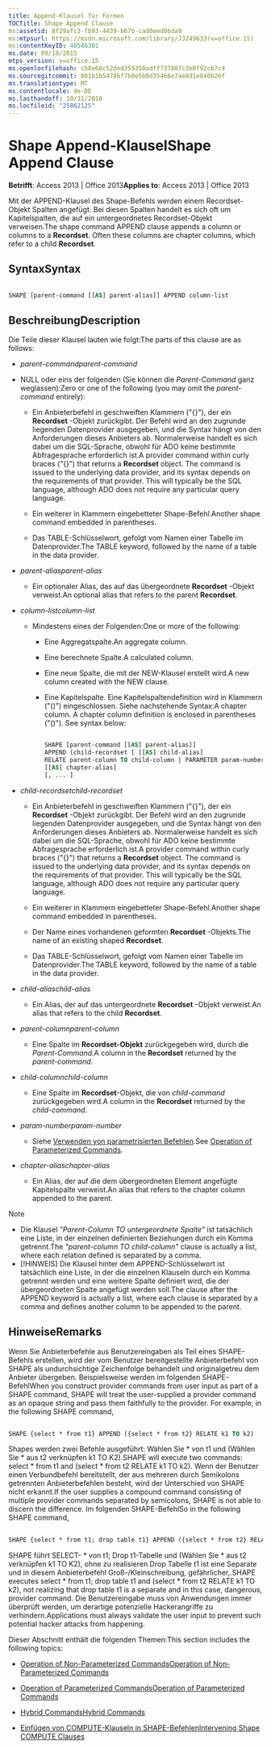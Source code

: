 ```yaml
---
title: Append-Klausel für Formen
TOCTitle: Shape Append Clause
ms:assetid: 8f29afc3-fb93-4439-b67b-cad0eed0bda9
ms:mtpsurl: https://msdn.microsoft.com/library/JJ249633(v=office.15)
ms:contentKeyID: 48546301
ms.date: 09/18/2015
mtps_version: v=office.15
ms.openlocfilehash: cb8e60c52ded359350adff737807c3e0f92cb7c4
ms.sourcegitcommit: 801b1b54786f7b0e5b0d35466e7ae8d1e840b26f
ms.translationtype: MT
ms.contentlocale: de-DE
ms.lasthandoff: 10/31/2018
ms.locfileid: "25862125"
---
```

# <a name="shape-append-clause"></a><span data-ttu-id="18e17-102">Shape Append-Klausel</span><span class="sxs-lookup"><span data-stu-id="18e17-102">Shape Append Clause</span></span>


<span data-ttu-id="18e17-103">**Betrifft**: Access 2013 | Office 2013</span><span class="sxs-lookup"><span data-stu-id="18e17-103">**Applies to**: Access 2013 | Office 2013</span></span>

<span data-ttu-id="18e17-p101">Mit der APPEND-Klausel des Shape-Befehls werden einem Recordset-Objekt Spalten angefügt. Bei diesen Spalten handelt es sich oft um Kapitelspalten, die auf ein untergeordnetes Recordset-Objekt verweisen.</span><span class="sxs-lookup"><span data-stu-id="18e17-p101">The shape command APPEND clause appends a column or columns to a **Recordset**. Often these columns are chapter columns, which refer to a child **Recordset**.</span></span>

## <a name="syntax"></a><span data-ttu-id="18e17-106">Syntax</span><span class="sxs-lookup"><span data-stu-id="18e17-106">Syntax</span></span>

```vb 
 
SHAPE [parent-command [[AS] parent-alias]] APPEND column-list
```

## <a name="description"></a><span data-ttu-id="18e17-107">Beschreibung</span><span class="sxs-lookup"><span data-stu-id="18e17-107">Description</span></span>

<span data-ttu-id="18e17-108">Die Teile dieser Klausel lauten wie folgt:</span><span class="sxs-lookup"><span data-stu-id="18e17-108">The parts of this clause are as follows:</span></span>

- <span data-ttu-id="18e17-109">*parent-command*</span><span class="sxs-lookup"><span data-stu-id="18e17-109">*parent-command*</span></span>

- <span data-ttu-id="18e17-110">NULL oder eins der folgenden (Sie können die *Parent-Command* ganz weglassen):</span><span class="sxs-lookup"><span data-stu-id="18e17-110">Zero or one of the following (you may omit the *parent-command* entirely):</span></span>
    
  - <span data-ttu-id="18e17-p102">Ein Anbieterbefehl in geschweiften Klammern ("{}"), der ein **Recordset** -Objekt zurückgibt. Der Befehl wird an den zugrunde liegenden Datenprovider ausgegeben, und die Syntax hängt von den Anforderungen dieses Anbieters ab. Normalerweise handelt es sich dabei um die SQL-Sprache, obwohl für ADO keine bestimmte Abfragesprache erforderlich ist.</span><span class="sxs-lookup"><span data-stu-id="18e17-p102">A provider command within curly braces ("{}") that returns a **Recordset** object. The command is issued to the underlying data provider, and its syntax depends on the requirements of that provider. This will typically be the SQL language, although ADO does not require any particular query language.</span></span>
    
  - <span data-ttu-id="18e17-114">Ein weiterer in Klammern eingebetteter Shape-Befehl.</span><span class="sxs-lookup"><span data-stu-id="18e17-114">Another shape command embedded in parentheses.</span></span>
    
  - <span data-ttu-id="18e17-115">Das TABLE-Schlüsselwort, gefolgt vom Namen einer Tabelle im Datenprovider.</span><span class="sxs-lookup"><span data-stu-id="18e17-115">The TABLE keyword, followed by the name of a table in the data provider.</span></span>

- <span data-ttu-id="18e17-116">*parent-alias*</span><span class="sxs-lookup"><span data-stu-id="18e17-116">*parent-alias*</span></span>

  - <span data-ttu-id="18e17-117">Ein optionaler Alias, das auf das übergeordnete **Recordset** -Objekt verweist.</span><span class="sxs-lookup"><span data-stu-id="18e17-117">An optional alias that refers to the parent **Recordset**.</span></span>

- <span data-ttu-id="18e17-118">*column-list*</span><span class="sxs-lookup"><span data-stu-id="18e17-118">*column-list*</span></span>

  - <span data-ttu-id="18e17-119">Mindestens eines der Folgenden:</span><span class="sxs-lookup"><span data-stu-id="18e17-119">One or more of the following:</span></span>
    
    - <span data-ttu-id="18e17-120">Eine Aggregatspalte.</span><span class="sxs-lookup"><span data-stu-id="18e17-120">An aggregate column.</span></span>
    
    - <span data-ttu-id="18e17-121">Eine berechnete Spalte.</span><span class="sxs-lookup"><span data-stu-id="18e17-121">A calculated column.</span></span>
    
    - <span data-ttu-id="18e17-122">Eine neue Spalte, die mit der NEW-Klausel erstellt wird.</span><span class="sxs-lookup"><span data-stu-id="18e17-122">A new column created with the NEW clause.</span></span>
    
    - <span data-ttu-id="18e17-p103">Eine Kapitelspalte. Eine Kapitelspaltendefinition wird in Klammern ("()") eingeschlossen. Siehe nachstehende Syntax:</span><span class="sxs-lookup"><span data-stu-id="18e17-p103">A chapter column. A chapter column definition is enclosed in parentheses ("()"). See syntax below:</span></span>


        ```vb 
        
        SHAPE [parent-command [[AS] parent-alias]] 
        APPEND (child-recordset [ [[AS] child-alias] 
        RELATE parent-column TO child-column | PARAMETER param-number, ... ]) 
        [[AS] chapter-alias] 
        [, ... ] 
        ```

- <span data-ttu-id="18e17-126">*child-recordset*</span><span class="sxs-lookup"><span data-stu-id="18e17-126">*child-recordset*</span></span>

  - <span data-ttu-id="18e17-p104">Ein Anbieterbefehl in geschweiften Klammern ("{}"), der ein **Recordset** -Objekt zurückgibt. Der Befehl wird an den zugrunde liegenden Datenprovider ausgegeben, und die Syntax hängt von den Anforderungen dieses Anbieters ab. Normalerweise handelt es sich dabei um die SQL-Sprache, obwohl für ADO keine bestimmte Abfragesprache erforderlich ist.</span><span class="sxs-lookup"><span data-stu-id="18e17-p104">A provider command within curly braces ("{}") that returns a **Recordset** object. The command is issued to the underlying data provider, and its syntax depends on the requirements of that provider. This will typically be the SQL language, although ADO does not require any particular query language.</span></span>
    
  - <span data-ttu-id="18e17-130">Ein weiterer in Klammern eingebetteter Shape-Befehl.</span><span class="sxs-lookup"><span data-stu-id="18e17-130">Another shape command embedded in parentheses.</span></span>
    
  - <span data-ttu-id="18e17-131">Der Name eines vorhandenen geformten **Recordset** -Objekts.</span><span class="sxs-lookup"><span data-stu-id="18e17-131">The name of an existing shaped **Recordset**.</span></span>
    
  - <span data-ttu-id="18e17-132">Das TABLE-Schlüsselwort, gefolgt vom Namen einer Tabelle im Datenprovider.</span><span class="sxs-lookup"><span data-stu-id="18e17-132">The TABLE keyword, followed by the name of a table in the data provider.</span></span>

- <span data-ttu-id="18e17-133">*child-alias*</span><span class="sxs-lookup"><span data-stu-id="18e17-133">*child-alias*</span></span>

  - <span data-ttu-id="18e17-134">Ein Alias, der auf das untergeordnete **Recordset** -Objekt verweist.</span><span class="sxs-lookup"><span data-stu-id="18e17-134">An alias that refers to the child **Recordset**.</span></span>

- <span data-ttu-id="18e17-135">*parent-column*</span><span class="sxs-lookup"><span data-stu-id="18e17-135">*parent-column*</span></span>

  - <span data-ttu-id="18e17-136">Eine Spalte im **Recordset-Objekt** zurückgegeben wird, durch die *Parent-Command.*</span><span class="sxs-lookup"><span data-stu-id="18e17-136">A column in the **Recordset** returned by the *parent-command.*</span></span>

- <span data-ttu-id="18e17-137">*child-column*</span><span class="sxs-lookup"><span data-stu-id="18e17-137">*child-column*</span></span>

  - <span data-ttu-id="18e17-138">Eine Spalte im **Recordset**-Objekt, die von *child-command* zurückgegeben wird.</span><span class="sxs-lookup"><span data-stu-id="18e17-138">A column in the **Recordset** returned by the *child-command*.</span></span>

- <span data-ttu-id="18e17-139">*param-number*</span><span class="sxs-lookup"><span data-stu-id="18e17-139">*param-number*</span></span>

  - <span data-ttu-id="18e17-140">Siehe [Verwenden von parametrisierten Befehlen](operation-of-parameterized-commands.md).</span><span class="sxs-lookup"><span data-stu-id="18e17-140">See [Operation of Parameterized Commands](operation-of-parameterized-commands.md).</span></span>

- <span data-ttu-id="18e17-141">*chapter-alias*</span><span class="sxs-lookup"><span data-stu-id="18e17-141">*chapter-alias*</span></span>

  - <span data-ttu-id="18e17-142">Ein Alias, der auf die dem übergeordneten Element angefügte Kapitelspalte verweist.</span><span class="sxs-lookup"><span data-stu-id="18e17-142">An alias that refers to the chapter column appended to the parent.</span></span>


> [!NOTE]
> - <span data-ttu-id="18e17-143">Die Klausel _"Parent-Column TO untergeordnete Spalte"_ ist tatsächlich eine Liste, in der einzelnen definierten Beziehungen durch ein Komma getrennt.</span><span class="sxs-lookup"><span data-stu-id="18e17-143">The _"parent-column TO child-column"_ clause is actually a list, where each relation defined is separated by a comma.</span></span>
> - <span data-ttu-id="18e17-144">[!HINWEIS] Die Klausel hinter dem APPEND-Schlüsselwort ist tatsächlich eine Liste, in der die einzelnen Klauseln durch ein Komma getrennt werden und eine weitere Spalte definiert wird, die der übergeordneten Spalte angefügt werden soll.</span><span class="sxs-lookup"><span data-stu-id="18e17-144">The clause after the APPEND keyword is actually a list, where each clause is separated by a comma and defines another column to be appended to the parent.</span></span>



## <a name="remarks"></a><span data-ttu-id="18e17-145">Hinweise</span><span class="sxs-lookup"><span data-stu-id="18e17-145">Remarks</span></span>

<span data-ttu-id="18e17-p105">Wenn Sie Anbieterbefehle aus Benutzereingaben als Teil eines SHAPE-Befehls erstellen, wird der vom Benutzer bereitgestellte Anbieterbefehl von SHAPE als undurchsichtige Zeichenfolge behandelt und originalgetreu dem Anbieter übergeben. Beispielsweise werden im folgenden SHAPE-Befehl</span><span class="sxs-lookup"><span data-stu-id="18e17-p105">When you construct provider commands from user input as part of a SHAPE command, SHAPE will treat the user-supplied a provider command as an opaque string and pass them faithfully to the provider. For example, in the following SHAPE command,</span></span>

```vb 
 
SHAPE {select * from t1} APPEND ({select * from t2} RELATE k1 TO k2) 
```

<span data-ttu-id="18e17-148">Shapes werden zwei Befehle ausgeführt: Wählen Sie \* von t1 und (Wählen Sie \* aus t2 verknüpfen k1 TO K2).</span><span class="sxs-lookup"><span data-stu-id="18e17-148">SHAPE will execute two commands: select \* from t1 and (select \* from t2 RELATE k1 TO k2).</span></span> <span data-ttu-id="18e17-149">Wenn der Benutzer einen Verbundbefehl bereitstellt, der aus mehreren durch Semikolons getrennten Anbieterbefehlen besteht, wird der Unterschied von SHAPE nicht erkannt.</span><span class="sxs-lookup"><span data-stu-id="18e17-149">If the user supplies a compound command consisting of multiple provider commands separated by semicolons, SHAPE is not able to discern the difference.</span></span> <span data-ttu-id="18e17-150">Im folgenden SHAPE-Befehl</span><span class="sxs-lookup"><span data-stu-id="18e17-150">So in the following SHAPE command,</span></span>

```vb 
 
SHAPE {select * from t1; drop table t1} APPEND ({select * from t2} RELATE k1 TO k2) 
```

<span data-ttu-id="18e17-151">SHAPE führt SELECT- \* von t1; Drop t1-Tabelle und (Wählen Sie \* aus t2 verknüpfen k1 TO K2), ohne zu realisieren Drop Tabelle t1 ist eine Separate und in diesem Anbieterbefehl Groß-/Kleinschreibung, gefährlicher,.</span><span class="sxs-lookup"><span data-stu-id="18e17-151">SHAPE executes select \* from t1; drop table t1 and (select \* from t2 RELATE k1 TO k2), not realizing that drop table t1 is a separate and in this case, dangerous, provider command.</span></span> <span data-ttu-id="18e17-152">Die Benutzereingabe muss von Anwendungen immer überprüft werden, um derartige potenzielle Hackerangriffe zu verhindern.</span><span class="sxs-lookup"><span data-stu-id="18e17-152">Applications must always validate the user input to prevent such potential hacker attacks from happening.</span></span>

<span data-ttu-id="18e17-153">Dieser Abschnitt enthält die folgenden Themen:</span><span class="sxs-lookup"><span data-stu-id="18e17-153">This section includes the following topics:</span></span>

- [<span data-ttu-id="18e17-154">Operation of Non-Parameterized Commands</span><span class="sxs-lookup"><span data-stu-id="18e17-154">Operation of Non-Parameterized Commands</span></span>](operation-of-non-parameterized-commands.md)

- [<span data-ttu-id="18e17-155">Operation of Parameterized Commands</span><span class="sxs-lookup"><span data-stu-id="18e17-155">Operation of Parameterized Commands</span></span>](operation-of-parameterized-commands.md)

- [<span data-ttu-id="18e17-156">Hybrid Commands</span><span class="sxs-lookup"><span data-stu-id="18e17-156">Hybrid Commands</span></span>](hybrid-commands.md)

- [<span data-ttu-id="18e17-157">Einfügen von COMPUTE-Klauseln in SHAPE-Befehlen</span><span class="sxs-lookup"><span data-stu-id="18e17-157">Intervening Shape COMPUTE Clauses</span></span>](intervening-shape-compute-clauses.md)